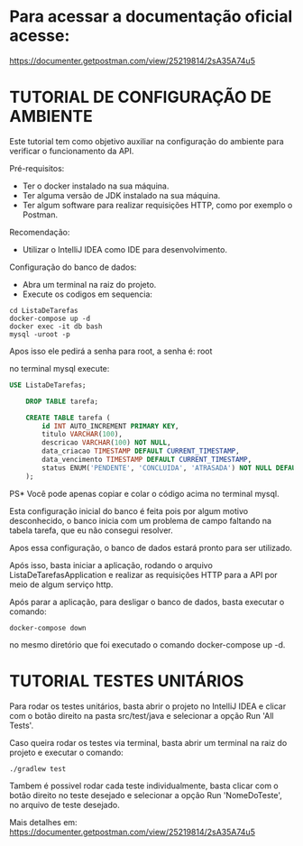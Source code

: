 Para acessar a documentação oficial acesse:
===========================================
https://documenter.getpostman.com/view/25219814/2sA35A74u5

TUTORIAL DE CONFIGURAÇÃO DE AMBIENTE
====================================
Este tutorial tem como objetivo auxiliar na configuração do ambiente para verificar o funcionamento da API.

Pré-requisitos:
* Ter o docker instalado na sua máquina.
* Ter alguma versão de JDK instalado na sua máquina.
* Ter algum software para realizar requisições HTTP, como por exemplo o Postman.

Recomendação:
* Utilizar o IntelliJ IDEA como IDE para desenvolvimento.

Configuração do banco de dados:
* Abra um terminal na raiz do projeto.
* Execute os codigos em sequencia:
```shell
cd ListaDeTarefas
docker-compose up -d
docker exec -it db bash
mysql -uroot -p
``` 
Apos isso ele pedirá a senha para root, a senha é: root

no terminal mysql execute:
```sql
USE ListaDeTarefas;

    DROP TABLE tarefa;

    CREATE TABLE tarefa (
        id INT AUTO_INCREMENT PRIMARY KEY,
        titulo VARCHAR(100),
        descricao VARCHAR(100) NOT NULL,
        data_criacao TIMESTAMP DEFAULT CURRENT_TIMESTAMP,
        data_vencimento TIMESTAMP DEFAULT CURRENT_TIMESTAMP,
        status ENUM('PENDENTE', 'CONCLUIDA', 'ATRASADA') NOT NULL DEFAULT 'PENDENTE'
    );
```
PS* Você pode apenas copiar e colar o código acima no terminal mysql.

Esta configuração inicial do banco é feita pois por algum motivo desconhecido, o banco inicia com um problema de campo faltando na tabela tarefa, que eu não consegui resolver.

Apos essa configuração, o banco de dados estará pronto para ser utilizado.

Após isso, basta iniciar a aplicação, rodando o arquivo ListaDeTarefasApplication e realizar as requisições HTTP para a API por meio de algum serviço http.

Após parar a aplicação, para desligar o banco de dados, basta executar o comando:
```shell
docker-compose down
```
no mesmo diretório que foi executado o comando docker-compose up -d.


TUTORIAL TESTES UNITÁRIOS
=========================

Para rodar os testes unitários, basta abrir o projeto no IntelliJ IDEA e clicar com o botão direito na pasta src/test/java e selecionar a opção Run 'All Tests'.

Caso queira rodar os testes via terminal, basta abrir um terminal na raiz do projeto e executar o comando:
```shell
./gradlew test
```

Tambem é possivel rodar cada teste individualmente, basta clicar com o botão direito no teste desejado e selecionar a opção Run 'NomeDoTeste', no arquivo de teste desejado.

Mais detalhes em:
https://documenter.getpostman.com/view/25219814/2sA35A74u5

